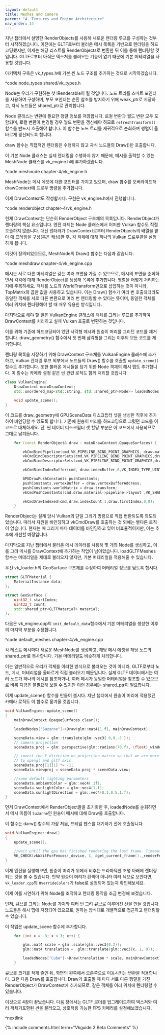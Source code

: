 ```yaml
---
layout: default
title: Meshes and Camera
parent: "4. Textures and Engine Architecture"
nav_order: 14
---
```


지난 챕터에서 설명한 RenderObjects를 사용해 새로운 렌더링 루프를 구성하는 것부터 시작하겠습니다. 이전에는 GLTF로부터 불러온 메시 목록을 기반으로 렌더링을 하드코딩했지만, 이제는 해당 리스트를 RenderObjects로 변환한 뒤 이를 통해 렌더링할 것입니다. GLTF로부터 아직은 텍스쳐를 불러오는 기능이 없기 때문에 기본 머테리얼을 사용할 것입니다.

아키텍처 구축은 vk_types.h에 기본 씬 노드 구조를 추가하는 것으로 시작하겠습니다.

^code node_types shared/vk_types.h

Node는 우리가 구현하는 첫 IRenderable이 될 것입니다. 노드 트리를 스마트 포인터를 사용하여 구성하며, 부모 포인터는 순환 참조를 방지하기 위해 weak_ptr로 저장하고, 자식 노드들은 shared_ptr로 관리합니다.

Node 클래스는 변환에 필요한 행렬 정보를 저장합니다. 로컬 변환과 월드 변환 모두 포함되며, 로컬 변환이 변경될 경우 월드 변환을 갱신해야 하므로 `refreshTransform()` 함수를 반드시 호출해야 합니다. 이 함수는 노드 트리를 재귀적으로 순회하며 행렬이 올바르게 갱신되도록 합니다.

draw 함수는 직접적인 렌더링은 수행하지 않고 자식 노드들의 Draw()만 호출합니다.

이 기본 Node 클래스는 실제 렌더링을 수행하지 않기 때문에, 메시를 출력할 수 있는 MeshNode 클래스를 vk_engine.h에 추가하겠습니다.

^code meshnode chapter-4/vk_engine.h

MeshNode는 메시 에셋에 대한 포인터를 가지고 있으며, draw 함수를 오버라이드해 drawContext에 드로우 명령을 추가합니다.

이제 DrawContext도 작성합시다. 구현은 vk_engine.h에서 진행합니다.

^code renderobject chapter-4/vk_engine.h

현재 DrawContext는 단순히 RenderObject 구조체의 목록입니다. RenderObject가 렌더링의 핵심 요소입니다. 엔진 자체는 Node 클래스에서 어떠한 Vulkan 함수도 직접 호출하지 않습니다. 대신 렌더러가 DrawContext로부터 RenderObjects의 배열을 받아 매 프레임을 구성(혹은 캐싱)한 후, 각 객체에 대해 하나의 Vulkan 드로우콜을 실행하게 됩니다.

이것이 정의되었으므로, MeshNode의 Draw() 함수는 다음과 같습니다.

^code meshdraw chapter-4/vk_engine.cpp

메시는 서로 다른 머테리얼은 갖는 여러 표면을 가질 수 있으므로, 메시의 표면을 순회하면서 각각에 대해 RenderObject를 생성해 목록에 추가합니다. 행렬을 어떻게 처리하는 지에 주목하세요. 객체를 노드의 WorldTransform만으로 삽입하는 것이 아니라, TopMatrix와 곱한 값을 사용하고 있습니다. 이는 Draw() 함수가 여러 번 호출되더라도 동일한 객체를 서로 다른 변환으로 여러 번 렌더링할 수 있다는 뜻이며, 동일한 객체를 여러 위치에 렌더링해야 할 때 매우 유용한 방식입니다.

마지막으로 해야 할 일은 VulkanEngine 클래스에 객체를 그리는 루프를 추가하여 DrawContext를 처리하고 실제 Vulkan 호출로 변환하는 것입니다.

이를 위해 기존에 하드코딩되어 있던 사각형 메시와 원숭이 머리를 그리던 코드를 제거합니다. draw_geometry() 함수에서 첫 번째 삼각형을 그리는 이후의 모든 코드를 제거합니다.

렌더링 목록을 저장하기 위해 DrawContext 구조체를 VulkanEngine 클래스에 추가하고, Vulkan 렌더링 루프 외부에서 노드들의 Draw() 함수를 호출할 `update_scene()` 함수도 추가합니다. 또한 불러온 메시들을 담기 위한 Node 객체의 해시 맵도 추가합니다. 이 함수는 카메라 설정 같은 씬 관련 로직도 함께 처리할 것입니다.

```cpp
class VulkanEngine{
    DrawContext mainDrawContext;
    std::unordered_map<std::string, std::shared_ptr<Node>> loadedNodes;

    void update_scene();
}
```

이 코드를 draw_geometry에 GPUSceneData 디스크립터 셋을 생성한 직후에 추가하여 바인딩할 수 있도록 합니다. 기존에 원숭이 머리를 하드코딩으로 그렸던 코드를 이 코드로 대체하세요. 단, 씬 데이터 디스크립터 셋 할당 부분은 이 코드에서 사용되므로 그대로 남겨둡니다.

```cpp
	for (const RenderObject& draw : mainDrawContext.OpaqueSurfaces) {

		vkCmdBindPipeline(cmd,VK_PIPELINE_BIND_POINT_GRAPHICS, draw.material->pipeline->pipeline);
		vkCmdBindDescriptorSets(cmd,VK_PIPELINE_BIND_POINT_GRAPHICS,draw.material->pipeline->layout, 0,1, &globalDescriptor,0,nullptr );
		vkCmdBindDescriptorSets(cmd,VK_PIPELINE_BIND_POINT_GRAPHICS,draw.material->pipeline->layout, 1,1, &draw.material->materialSet,0,nullptr );

		vkCmdBindIndexBuffer(cmd, draw.indexBuffer,0,VK_INDEX_TYPE_UINT32);

		GPUDrawPushConstants pushConstants;
		pushConstants.vertexBuffer = draw.vertexBufferAddress;
		pushConstants.worldMatrix = draw.transform;
		vkCmdPushConstants(cmd,draw.material->pipeline->layout ,VK_SHADER_STAGE_VERTEX_BIT,0, sizeof(GPUDrawPushConstants), &pushConstants);

		vkCmdDrawIndexed(cmd,draw.indexCount,1,draw.firstIndex,0,0);
	}
```

RenderObject는 설계 당시 Vulkan의 단일 그리기 명령으로 직접 변환되도록 의도되었습니다. 따라서 자원을 바인딩하고 vkCmdDraw를 호출하는 것 외에는 별다른 로직이 없습니다. 현재는 매 그리기 마다 데이터를 바인딩하고 있어 비효율적이지만, 이는 추후에 개선할 예정입니다.

마지막으로 지난 챕터에서 불러온 메시 데이터를 사용해 몇 개의 Node를 생성하고, 이를 그려 메시를 DrawContext에 추가하는 작업이 남아있습니다. loadGLTFMeshes 함수는 머테리얼을 제대로 불러오지 않지만, 기본 머테리얼을 적용해줄 수 있습니다.

우선 vk_loader.h의 GeoSurface 구조체를 수정하여 머테리얼 정보를 담도록 합시다.

```cpp
struct GLTFMaterial {
	MaterialInstance data;
};

struct GeoSurface {
	uint32_t startIndex;
	uint32_t count;
	std::shared_ptr<GLTFMaterial> material;
};
```

다음은 vk_engine.cpp의 `init_default_data`함수에서 기본 머테리얼을 생성한 이후의 마지막 부분을 수정합니다.

^code default_meshes chapter-4/vk_engine.cpp

각 테스트 메시마다 새로운 MeshNode를 생성하고, 해당 메시 에셋을 해당 노드의 shared_ptr로 복사합니다. 기본 머테리얼도 비슷하게 처리합니다.

이는 일반적으로 우리가 객체를 이러한 방식으로 불러오는 것이 아니라, GLTF로부터 노드, 메시, 머테리얼을 올바르게 직접 불러오기 때문입니다. 실제 GLTF 데이터에서는 여러 노드가 하나의 메시를 참조하거나, 여러 메시가 동일한 머테리얼을 참조할 수 있으므로 비록 지금은 불필요해 보일 수 있지만 이런 경우에는 shared_ptr이 필요합니다.

이제 update_scene() 함수를 만들어 봅시다. 지난 챕터에서 원숭이 머리에 적용했던 카메라 로직도 이 함수로 옮겨올 것입니다.

```cpp
void VulkanEngine::update_scene()
{
	mainDrawContext.OpaqueSurfaces.clear();

	loadedNodes["Suzanne"]->Draw(glm::mat4{1.f}, mainDrawContext);	

	sceneData.view = glm::translate(glm::vec3{ 0,0,-5 });
	// camera projection
	sceneData.proj = glm::perspective(glm::radians(70.f), (float)_windowExtent.width / (float)_windowExtent.height, 10000.f, 0.1f);

	// invert the Y direction on projection matrix so that we are more similar
	// to opengl and gltf axis
	sceneData.proj[1][1] *= -1;
	sceneData.viewproj = sceneData.proj * sceneData.view;

	//some default lighting parameters
	sceneData.ambientColor = glm::vec4(.1f);
	sceneData.sunlightColor = glm::vec4(1.f);
	sceneData.sunlightDirection = glm::vec4(0,1,0.5,1.f);
}
```

먼저 DrawContext에서 RenderObject들을 초기화한 후, loadedNode를 순회하면서 메시 이름이 `Suzanne`인 원숭이 메시에 대해 Draw를 호출합니다.

이 함수는 darw() 함수의 가장 처음, 프레임 펜스를 대기하기 전에 호출됩니다.

```cpp
void VulkanEngine::draw()
{
	update_scene();

	//wait until the gpu has finished rendering the last frame. Timeout of 1 second
	VK_CHECK(vkWaitForFences(_device, 1, &get_current_frame()._renderFence, true, 1000000000));
}
```

이제 엔진을 실행해보면, 원숭이 머리가 위에서 비추는 드라마틱한 조명 아래에 렌더링 되는 것을 볼 수 있습니다. 만약 원숭이 머리가 흰색이 아니라 여러 색으로 보인다면, `vk_loader.cpp`의 `OverrideColors`가 false로 설정되어 있는지 확인해보세요.

이제 이를 시연하기 위해 Node를 조작하고 렌더링 동작을 조금 변경해 보겠습니다.

먼저, 큐브를 그리는 Node를 가져와 여러 번 그려 큐브로 이루어진 선을 만들 것입니다. 노드들은 해시 맵에 저장되어 있으므로, 원하는 방식대로 개별적으로 접근하고 렌더링할 수 있습니다.

이 작업은 update_scene 함수에 추가합니다.
```cpp
	for (int x = -3; x < 3; x++) {

		glm::mat4 scale = glm::scale(glm::vec3{0.2});
		glm::mat4 translation =  glm::translate(glm::vec3{x, 1, 0});

		loadedNodes["Cube"]->Draw(translation * scale, mainDrawContext);
	}
```

큐브를 크기를 작게 줄인 뒤, 화면의 왼쪽에서 오른쪽으로 이동시키는 변환을 적용합니다. 그런 다음 Draw를 호출합니다. Draw가 호출될 때 마다 서로 다른 행렬을 가진 RenderObject가 DrawContext에 추가되므로, 같은 객체를 여러 위치에 렌더링할 수 있습니다.

이것으로 4장이 끝났습니다. 다음 장에서는 GLTF 로더를 업그레이드하여 텍스쳐와 여러 객체가포함된 씬을 불러오고, 상호작용 가능한 FPS 카메라를 설정해보겠습니다.

^nextlink


{% include comments.html term="Vkguide 2 Beta Comments" %}
